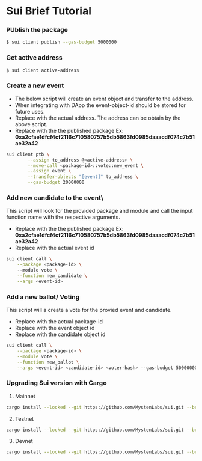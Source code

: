 
# Sui Brief Tutorial

### PUblish the package
```bash
$ sui client publish --gas-budget 5000000
```
### Get active address
```bash
$ sui client active-address
```

### Create a new event

- The below script will create an event object and transfer to the address. 
- When integrating with DApp the event-object-id should be stored for future uses.
- Replace **<active-address>** with the actual address. The address can be obtain by the above script.
- Replace **<package-id>** with the the published package
Ex: **0xa2cfae1dfcf4cf2116c710580757b5db5863fd0985daaacdf074c7b51ae32a42**
```bash
sui client ptb \
        --assign to_address @<active-address> \
        --move-call <package-id>::vote::new_event \
        --assign event \
        --transfer-objects "[event]" to_address \
        --gas-budget 20000000
```
### Add new candidate to the event\ 

This script will look for the provided package and module and call the input function name with the respective arguments.

- Replace **<package-id>** with the the published package 
Ex: **0xa2cfae1dfcf4cf2116c710580757b5db5863fd0985daaacdf074c7b51ae32a42**
- Replace **<event-id>** with the actual event id
```bash
sui client call \
    --package <package-id> \ 
    --module vote \
    --function new_candidate \
    --args <event-id>
```

### Add a new ballot/ Voting
This script will a create a vote for the provied event and candidate. 
- Replace **<package-id>** with the actual package-id
- Replace **<event-id>** with the event object id
- Replace **<candidate-id>** with the candidate object id
```bash
sui client call \
    --package <package-id> \
    --module vote \
    --function new_ballot \
    --args <event-id> <candidate-id> <voter-hash> --gas-budget 50000000
```

### Upgrading Sui version with Cargo

1. Mainnet

```bash
cargo install --locked --git https://github.com/MystenLabs/sui.git --branch mainnet sui
```

2. Testnet

```bash
cargo install --locked --git https://github.com/MystenLabs/sui.git --branch testnet sui
```

3. Devnet

```bash
cargo install --locked --git https://github.com/MystenLabs/sui.git --branch devnet sui
```


